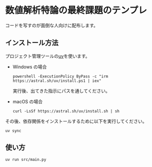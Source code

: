 # 数値解析特論の最終課題のテンプレ

コードを写すのが面倒な人向けに配布します。

## インストール方法

プロジェクト管理ツールの[uv](https://docs.astral.sh/uv/)を使います。

-   Windows の場合
    ```shell
    powershell -ExecutionPolicy ByPass -c "irm https://astral.sh/uv/install.ps1 | iex"
    ```
    実行後、出てきた指示にパスを通してください。

-   macOS の場合
    ```shell
    curl -LsSf https://astral.sh/uv/install.sh | sh
    ```

その後、依存関係をインストールするために以下を実行してください。

```shell
uv sync
```

## 使い方
```shell
uv run src/main.py
```
